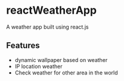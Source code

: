 # reactWeatherApp
A weather app built using react.js

## Features
- dynamic wallpaper based on weather
- IP location weather
- Check weather for other area in the world
